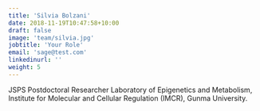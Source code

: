 ```yaml
---
title: 'Silvia Bolzani'
date: 2018-11-19T10:47:58+10:00
draft: false
image: 'team/silvia.jpg'
jobtitle: 'Your Role'
email: 'sage@test.com'
linkedinurl: ''
weight: 5
---
```


JSPS Postdoctoral Researcher Laboratory of Epigenetics and Metabolism, Institute for Molecular and Cellular Regulation (IMCR), Gunma University.